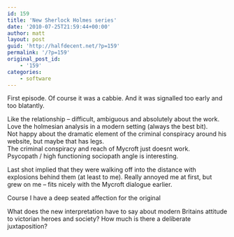 ```yaml
---
id: 159
title: 'New Sherlock Holmes series'
date: '2010-07-25T21:59:44+00:00'
author: matt
layout: post
guid: 'http://halfdecent.net/?p=159'
permalink: '/?p=159'
original_post_id:
    - '159'
categories:
    - software
---
```


First episode. Of course it was a cabbie. And it was signalled too early and too blatantly.

Like the relationship – difficult, ambiguous and absolutely about the work.  
Love the holmesian analysis in a modern setting (always the best bit).  
Not happy about the dramatic element of the criminal conspiracy around his website, but maybe that has legs.  
The criminal conspiracy and reach of Mycroft just doesnt work.  
Psycopath / high functioning sociopath angle is interesting.

Last shot implied that they were walking off into the distance with explosions behind them (at least to me). Really annoyed me at first, but grew on me – fits nicely with the Mycroft dialogue earlier.

Course I have a deep seated affection for the original

What does the new interpretation have to say about modern Britains attitude to victorian heroes and society? How much is there a deliberate juxtaposition?